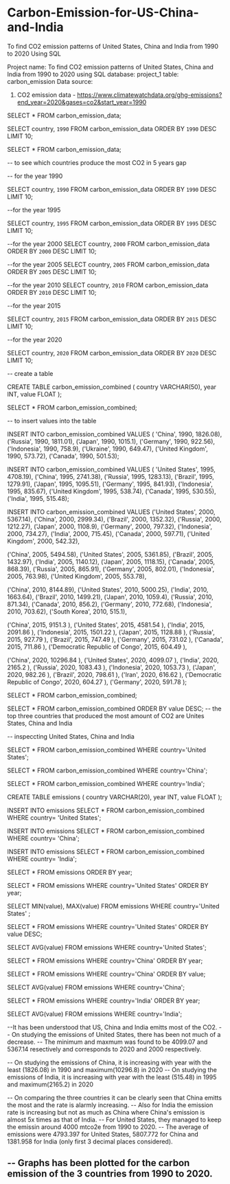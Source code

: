 # Carbon-Emission-for-US-China-and-India
To find CO2 emission patterns of United States, China and India from 1990 to 2020 Using SQL

Project name: To find CO2 emission patterns of United States, China and India from 1990 to 2020 using SQL
database: project_1 
table: carbon_emission
Data source: 
1. CO2 emission data - https://www.climatewatchdata.org/ghg-emissions?end_year=2020&gases=co2&start_year=1990

SELECT *
FROM carbon_emission_data;


SELECT country, `1990`
FROM carbon_emission_data
ORDER BY `1990` DESC
LIMIT 10;


SELECT *
FROM carbon_emission_data;

-- to see which countries produce the most CO2 in 5 years gap

-- for the year 1990

SELECT country, `1990`
FROM carbon_emission_data
ORDER BY `1990` DESC
LIMIT 10; 

--for the year 1995

SELECT country, `1995`
FROM carbon_emission_data
ORDER BY `1995` DESC
LIMIT 10; 


--for the year 2000
SELECT country, `2000`
FROM carbon_emission_data
ORDER BY `2000` DESC
LIMIT 10; 



--for the year 2005
SELECT country, `2005`
FROM carbon_emission_data
ORDER BY `2005` DESC
LIMIT 10; 

--for the year 2010
SELECT country, `2010`
FROM carbon_emission_data
ORDER BY `2010` DESC
LIMIT 10; 

--for the year 2015

SELECT country, `2015`
FROM carbon_emission_data
ORDER BY `2015` DESC
LIMIT 10; 

--for the year 2020

SELECT country, `2020`
FROM carbon_emission_data
ORDER BY `2020` DESC
LIMIT 10; 

-- create a table

CREATE TABLE carbon_emission_combined (
    country VARCHAR(50),
    year INT,
    value FLOAT
);

SELECT *
FROM carbon_emission_combined;

-- to insert values into the table

INSERT INTO carbon_emission_combined VALUES (
'China',	1990,	1826.08),
('Russia',	1990,	1811.01),
('Japan',	1990,	1015.1),
('Germany',	1990,	922.56),
('Indonesia',	1990,	758.9),
('Ukraine',	1990,	649.47),
('United Kingdom',	1990,	573.72),
('Canada',	1990,	501.53);

INSERT INTO carbon_emission_combined VALUES (
'United States',	1995,	4708.19),
('China',	1995,	2741.38),
('Russia',	1995,	1283.13),
('Brazil',	1995,	1279.91),
('Japan',	1995,	1095.51),
('Germany',	1995,	841.93),
('Indonesia',	1995,	835.67),
('United Kingdom',	1995,	538.74),
('Canada',	1995,	530.55),
('India',	1995,	515.48);

INSERT INTO carbon_emission_combined VALUES 
    ('United States', 2000,	5367.14),
('China',	2000,	2999.34),
('Brazil',	2000,	1352.32),
('Russia',	2000,	1212.27),
('Japan',	2000,	1108.9),
('Germany',	2000,	797.32),
('Indonesia',	2000,	734.27),
('India',	2000,	715.45),
('Canada',	2000,	597.71),
('United Kingdom',	2000,	542.32),

('China',	2005,	5494.58),
('United States',	2005,	5361.85),
('Brazil',	2005,	1432.97),
('India',	2005,	1140.12),
('Japan',	2005,	1118.15),
('Canada',	2005,	868.39),
('Russia',	2005,	865.91),
('Germany',	2005,	802.01),
('Indonesia',	2005,	763.98),
('United Kingdom',	2005,	553.78),

('China',	2010,	8144.89),
('United States',	2010,	5000.25),
('India',	2010,	1663.64),
('Brazil',	2010,	1499.21),
('Japan',	2010,	1059.4),
('Russia',	2010,	871.34),
('Canada',	2010,	856.2),
('Germany',	2010,	772.68),
('Indonesia',	2010,	703.62),
('South Korea',	2010,	515.1),

('China',	2015,	9151.3	),
('United States',	2015,	4581.54	),
('India',	2015,	2091.86	),
('Indonesia',	2015,	1501.22	),
('Japan',	2015,	1128.88	),
('Russia',	2015,	927.79	),
('Brazil',	2015,	747.49	),
('Germany',	2015,	731.02	),
('Canada',	2015,	711.86	),
('Democratic Republic of Congo',	2015,	604.49	),

('China',	2020,	10296.84	),
('United States',	2020,	4099.07	),
('India',	2020,	2165.2	),
('Russia',	2020,	1083.43	),
('Indonesia',	2020,	1053.73	),
('Japan',	2020,	982.26	),
('Brazil',	2020,	798.61	),
('Iran',	2020,	616.62	),
('Democratic Republic of Congo',	2020,	604.27	),
('Germany',	2020,	591.78	);


SELECT *
FROM carbon_emission_combined;



SELECT *
FROM carbon_emission_combined
ORDER BY value DESC;  -- the top three countries that produced the most amount of CO2 are Unites States, China and India



-- inspeccting United States, China and India

SELECT *
FROM carbon_emission_combined
WHERE country='United States';

SELECT *
FROM carbon_emission_combined
WHERE country='China';

SELECT *
FROM carbon_emission_combined
WHERE country='India';

CREATE TABLE emissions (
    country VARCHAR(20),
    year INT,
    value FLOAT
);

INSERT INTO emissions 
SELECT * 
FROM carbon_emission_combined
WHERE country= 'United States';

INSERT INTO emissions 
SELECT * 
FROM carbon_emission_combined
WHERE country= 'China';


INSERT INTO emissions 
SELECT * 
FROM carbon_emission_combined
WHERE country= 'India';


SELECT *
FROM emissions
ORDER BY year;

SELECT *
FROM emissions
WHERE country='United States'
ORDER BY year;

SELECT MIN(value), MAX(value)
FROM emissions
WHERE country='United States'
;

SELECT *
FROM emissions
WHERE country='United States'
ORDER BY value DESC;

SELECT AVG(value)
FROM emissions
WHERE country='United States';


SELECT *
FROM emissions
WHERE country='China'
ORDER BY year;

SELECT *
FROM emissions
WHERE country='China'
ORDER BY value;

SELECT AVG(value)
FROM emissions
WHERE country='China';

SELECT *
FROM emissions
WHERE country='India'
ORDER BY year;

SELECT AVG(value)
FROM emissions
WHERE country='India';



--It has been understood that US, China and India emitts most of the CO2.
-- On studying the emissions of United States, there has been not much of a decrease.
  --  The minimum and maxmum was found to be 4099.07 and 5367.14 resectively and corresponds to 2020 and 2000 respectively.

-- On studying the emissions of China, it is increasing with year with the least (1826.08) in 1990 and maximum(10296.8) in 2020
-- On studying the emissions of India, it is increasing with year with the least (515.48) in 1995 and maximum(2165.2) in 2020

-- On comparing the three countries it can be clearly seen that China emitts the most and the rate is alarmly increasing.
  -- Also for India the emission rate is increasing but not as much as China where China's emission is almost 5x times as that of India.
  -- For United States, they managed  to keep the emissin around 4000 mtco2e from 1990 to 2020.
  -- The average of emissions were 4793.397 for United States, 5807.772 for China and 1381.958 for India (only first 3 decimal places considered).

-- Graphs has been plotted for the carbon emission of the 3 countries from 1990 to 2020.
------------------------------------------------------------------------------------------------------------------------------------------------------

